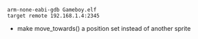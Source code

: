 ```
arm-none-eabi-gdb Gameboy.elf
target remote 192.168.1.4:2345
```

- make move_towards() a position set instead of another sprite